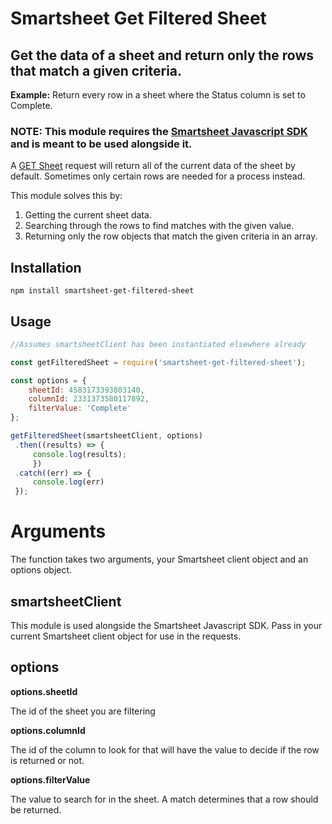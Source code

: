# Smartsheet Get Filtered Sheet

## Get the data of a sheet and return only the rows that match a given criteria.

**Example:** Return every row in a sheet where the Status column is set to Complete.

### NOTE: This module requires the [Smartsheet Javascript SDK](https://github.com/smartsheet-platform/smartsheet-javascript-sdk) and is meant to be used alongside it.

A [GET Sheet](https://smartsheet-platform.github.io/api-docs/?javascript#get-sheet) request will return all of the current data of the sheet by default. Sometimes only certain rows are needed for a process instead.

This module solves this by: 
1. Getting the current sheet data. 
2. Searching through the rows to find matches with the given value.
3. Returning only the row objects that match the given criteria in an array.

## Installation
```
npm install smartsheet-get-filtered-sheet
```

## Usage

```javascript
//Assumes smartsheetClient has been instantiated elsewhere already

const getFilteredSheet = require('smartsheet-get-filtered-sheet');

const options = {
    sheetId: 4583173393803140,
    columnId: 2331373580117892,
    filterValue: 'Complete'
};

getFilteredSheet(smartsheetClient, options)
 .then((results) => {
     console.log(results);
     })
 .catch((err) => {
     console.log(err)
 });
```

# Arguments

The function takes two arguments, your Smartsheet client object and an options object.

## smartsheetClient

This module is used alongside the Smartsheet Javascript SDK. Pass in your current Smartsheet client object for use in the requests.

## options

**options.sheetId**

The id of the sheet you are filtering

**options.columnId**

The id of the column to look for that will have the value to decide if the row is returned or not.

**options.filterValue**

The value to search for in the sheet. A match determines that a row should be returned.

